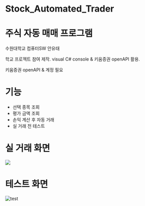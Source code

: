 # Stock_Automated_Trader
# 주식 자동 매매 프로그램



수원대학교 컴퓨터SW 안유태 

학교 프로젝트 참여 제작. visual C# console & 키움증권 openAPI 활용. 

키움증권 openAPI & 계정 필요

# 기능

- 선택 종목 조회
- 평가 금액 조회
- 손익 계산 후 자동 거래
- 실 거래 전 테스트

# 실 거래 화면

<img src=https://github.com/y00913/Stock_Automated_Trader/blob/main/img/test.gif>

# 테스트 화면

![test](D:\Users\AYT\Documents\GitHub\Stock_Automated_Trader\test.gif)
